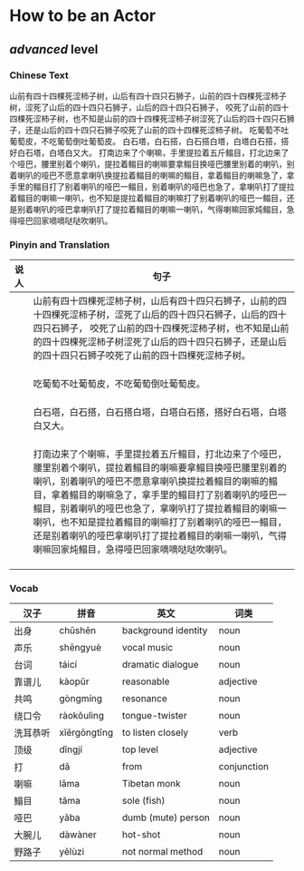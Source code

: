 # How to be an Actor
## *advanced* level

### Chinese Text
山前有四十四棵死涩柿子树，山后有四十四只石狮子，山前的四十四棵死涩柿子树，涩死了山后的四十四只石狮子，山后的四十四只石狮子， 咬死了山前的四十四棵死涩柿子树，也不知是山前的四十四棵死涩柿子树涩死了山后的四十四只石狮子，还是山后的四十四只石狮子咬死了山前的四十四棵死涩柿子树。
吃葡萄不吐葡萄皮，不吃葡萄倒吐葡萄皮。
白石塔，白石搭，白石搭白塔，白塔白石搭，搭好白石塔，白塔白又大。
打南边来了个喇嘛，手里提拉着五斤鳎目，打北边来了个哑巴，腰里别着个喇叭，提拉着鳎目的喇嘛要拿鳎目换哑巴腰里别着的喇叭，别着喇叭的哑巴不愿意拿喇叭换提拉着鳎目的喇嘛的鳎目，拿着鳎目的喇嘛急了，拿手里的鳎目打了别着喇叭的哑巴一鳎目，别着喇叭的哑巴也急了，拿喇叭打了提拉着鳎目的喇嘛一喇叭，也不知是提拉着鳎目的喇嘛打了别着喇叭的哑巴一鳎目，还是别着喇叭的哑巴拿喇叭打了提拉着鳎目的喇嘛一喇叭，气得喇嘛回家炖鳎目，急得哑巴回家嘀嘀哒哒吹喇叭。

### Pinyin and Translation
|说人|句子|
|----|----|
||山前有四十四棵死涩柿子树，山后有四十四只石狮子，山前的四十四棵死涩柿子树，涩死了山后的四十四只石狮子，山后的四十四只石狮子， 咬死了山前的四十四棵死涩柿子树，也不知是山前的四十四棵死涩柿子树涩死了山后的四十四只石狮子，还是山后的四十四只石狮子咬死了山前的四十四棵死涩柿子树。<br /><br />|
||吃葡萄不吐葡萄皮，不吃葡萄倒吐葡萄皮。<br /><br />|
||白石塔，白石搭，白石搭白塔，白塔白石搭，搭好白石塔，白塔白又大。<br /><br />|
||打南边来了个喇嘛，手里提拉着五斤鳎目，打北边来了个哑巴，腰里别着个喇叭，提拉着鳎目的喇嘛要拿鳎目换哑巴腰里别着的喇叭，别着喇叭的哑巴不愿意拿喇叭换提拉着鳎目的喇嘛的鳎目，拿着鳎目的喇嘛急了，拿手里的鳎目打了别着喇叭的哑巴一鳎目，别着喇叭的哑巴也急了，拿喇叭打了提拉着鳎目的喇嘛一喇叭，也不知是提拉着鳎目的喇嘛打了别着喇叭的哑巴一鳎目，还是别着喇叭的哑巴拿喇叭打了提拉着鳎目的喇嘛一喇叭，气得喇嘛回家炖鳎目，急得哑巴回家嘀嘀哒哒吹喇叭。<br /><br />|
### Vocab
|汉子|拼音|英文|词类|
|----|----|----|----|
|出身|chūshēn|background identity|noun|
|声乐|shēngyuè|vocal music|noun|
|台词|táicí|dramatic dialogue|noun|
|靠谱儿|kàopǔr|reasonable|adjective|
|共鸣|gòngmíng|resonance|noun|
|绕口令|ràokǒulìng|tongue-twister|noun|
|洗耳恭听|xǐěrgōngtīng|to listen closely|verb|
|顶级|dǐngjí|top level|adjective|
|打|dǎ|from|conjunction|
|喇嘛|lǎma|Tibetan monk|noun|
|鰨目|tǎma|sole (fish)|noun|
|哑巴|yǎba|dumb (mute) person|noun|
|大腕儿|dàwàner|hot-shot|noun|
|野路子|yělùzi|not normal method|noun|